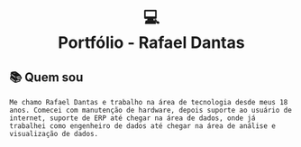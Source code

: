 <h1 align="center">
  💻<br>Portfólio - Rafael Dantas
</h1>

## 📚 Quem sou

    Me chamo Rafael Dantas e trabalho na área de tecnologia desde meus 18 anos. Comecei com manutenção de hardware, depois suporte ao usuário de internet, suporte de ERP até chegar na área de dados, onde já trabalhei como engenheiro de dados até chegar na área de análise e visualização de dados.